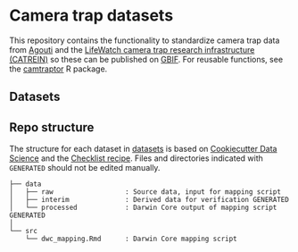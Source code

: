 # Camera trap datasets

This repository contains the functionality to standardize camera trap data from [Agouti](https://agouti.eu) and the [LifeWatch camera trap research infrastructure (CATREIN)](https://www.lifewatch.be/en/camera-trap-research-infrastructure-catrein) so these can be published on [GBIF](https://www.gbif.org/). For reusable functions, see the [camtraptor](https://inbo.github.io/movepub) R package.

## Datasets



## Repo structure

The structure for each dataset in [datasets](datasets) is based on [Cookiecutter Data Science](http://drivendata.github.io/cookiecutter-data-science/) and the [Checklist recipe](https://github.com/trias-project/checklist-recipe). Files and directories indicated with `GENERATED` should not be edited manually.

```
├── data
│   ├── raw                  : Source data, input for mapping script
│   ├── interim              : Derived data for verification GENERATED
│   └── processed            : Darwin Core output of mapping script GENERATED
│
└── src
    └── dwc_mapping.Rmd      : Darwin Core mapping script
```
